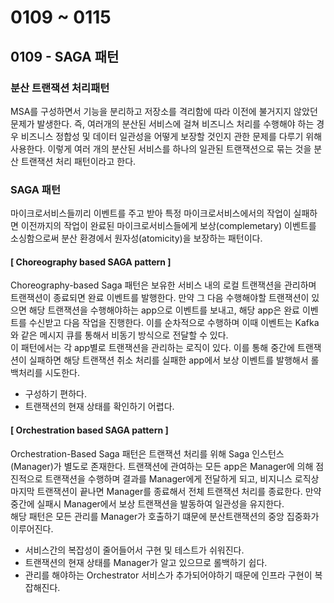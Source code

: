 # 0109 ~ 0115

## 0109 - SAGA 패턴
### 분산 트랜잭션 처리패턴
MSA를 구성하면서 기능을 분리하고 저장소를 격리함에 따라 이전에 불거지지 않았던 문제가 발생한다. 즉, 여러개의 분산된 서비스에 걸쳐 비즈니스 처리를 수행해야 하는 경우 비즈니스 정합성 및 데이터 일관성을 어떻게 보장할 것인지 관한 문제를 다루기 위해 사용한다. 이렇게 여러 개의 분산된 서비스를 하나의 일관된 트랜잭션으로 묶는 것을 분산 트랜잭션 처리 패턴이라고 한다.

### SAGA 패턴
마이크로서비스들끼리 이벤트를 주고 받아 특정 마이크로서비스에서의 작업이 실패하면 이전까지의 작업이 완료된 마이크로서비스들에게 보상(complemetary) 이벤트를 소싱함으로써 분산 환경에서 원자성(atomicity)을 보장하는 패턴이다. 

#### **[ Choreography based SAGA pattern ]**
Choreography-based Saga 패턴은 보유한 서비스 내의 로컬 트랜잭션을 관리하며 트랜잭션이 종료되면 완료 이벤트를 발행한다. 만약 그 다음 수행해야할 트랜잭션이 있으면 해당 트랜잭션을 수행해야하는 app으로 이벤트를 보내고, 해당 app은 완료 이벤트를 수신받고 다음 작업을 진행한다. 이를 순차적으로 수행하며 이때 이벤트는 Kafka와 같은 메시지 큐를 통해서 비동기 방식으로 전달할 수 있다.  
이 패턴에서는 각 app별로 트랜잭션을 관리하는 로직이 있다. 이를 통해 중간에 트랜잭션이 실패하면 해당 트랜잭션 취소 처리를 실패한 app에서 보상 이벤트를 발행해서 롤백처리를 시도한다.

- 구성하기 편하다.
- 트랜잭션의 현재 상태를 확인하기 어렵다.

#### **[ Orchestration based SAGA pattern ]**
Orchestration-Based Saga 패턴은 트랜잭션 처리를 위해 Saga 인스턴스(Manager)가 별도로 존재한다. 트랜잭션에 관여하는 모든 app은 Manager에 의해 점진적으로 트랜잭션을 수행하며 결과를 Manager에게 전달하게 되고, 비지니스 로직상 마지막 트랜잭션이 끝나면 Manager를 종료해서 전체 트랜잭션 처리를 종료한다. 만약 중간에 실패시 Manager에서 보상 트랜잭션을 발동하여 일관성을 유지한다.  
해당 패턴은 모든 관리를 Manager가 호출하기 떄문에 분산트랜잭션의 중앙 집중화가 이루어진다.

- 서비스간의 복잡성이 줄어들어서 구현 및 테스트가 쉬워진다.
- 트랜잭션의 현재 상태를 Manager가 알고 있으므로 롤백하기 쉽다.
- 관리를 해야하는 Orchestrator 서비스가 추가되어야하기 때문에 인프라 구현이 복잡해진다.
